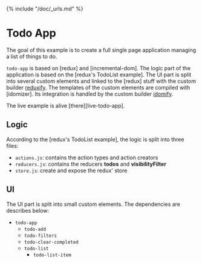 {% include "/doc/_urls.md" %}
# Todo App

The goal of this example is to create a full single page application managing a list of things to do.

`todo-app` is based on [redux] and [incremental-dom]. 
The logic part of the application is based on the [redux's TodoList example].
The UI part is split into several custom elements and linked to the [redux] stuff with the custom builder [reduxify](../builders/reduxify.md).
The templates of the custom elements are compiled with [idomizer].
Its integration is handled by the custom builder [idomify](../builders/idomify.md).

The live example is alive [there][live-todo-app].

## Logic

According to the [redux's TodoList example], the logic is split into three files:

* `actions.js`: contains the action types and action creators
* `reducers.js`: contains the reducers __todos__  and __visibilityFilter__
* `store.js`: create and expose the redux' store

## UI

The UI part is split into small custom elements. The dependencies are describes below:

* `todo-app`
  * `todo-add`
  * `todo-filters`
  * `todo-clear-completed`
  * `todo-list`
    * `todo-list-item`
